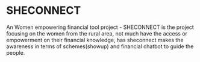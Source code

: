 # SHECONNECT
An Women empowering financial tool project - SHECONNECT is the project focusing on the women from the rural area,  not much have the access or empowerment on their financial knowledge, has sheconnect makes the awareness in terms of schemes(showup) and financial chatbot to guide the people. 
